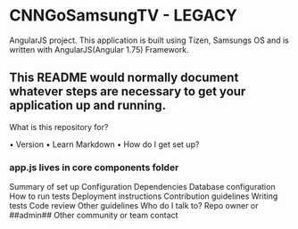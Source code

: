 # CNNGoSamsungTV - LEGACY
AngularJS project. This application is built using Tizen, Samsungs OS and is written with AngularJS(Angular 1.75) Framework.


## This README would normally document whatever steps are necessary to get your application up and running. ##


What is this repository for?

• Version
• Learn Markdown
• How do I get set up?


  ### app.js lives in core components folder ###



Summary of set up
Configuration
Dependencies
Database configuration
How to run tests
Deployment instructions
Contribution guidelines
Writing tests
Code review
Other guidelines
Who do I talk to?
Repo owner or ##admin##
Other community or team contact
